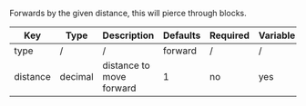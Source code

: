 Forwards by the given distance, this will pierce through blocks.

| Key | Type | Description | Defaults | Required | Variable |
|-|-|-|-|-|-|
| type | / | / | forward| / | / |
| distance | decimal | distance to move forward | 1 | no | yes |